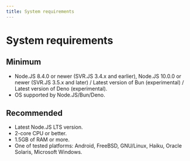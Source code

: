 ```yaml
---
title: System requirements
---
```


# System requirements

## Minimum

- Node.JS 8.4.0 or newer (SVR.JS 3.4.x and earlier), Node.JS 10.0.0 or newer (SVR.JS 3.5.x and later) / Latest version of Bun (experimental) / Latest version of Deno (experimental).
- OS supported by Node.JS/Bun/Deno.

## Recommended

- Latest Node.JS LTS version.
- 2-core CPU or better.
- 1.5GB of RAM or more.
- One of tested platforms: Android, FreeBSD, GNU/Linux, Haiku, Oracle Solaris, Microsoft Windows.
